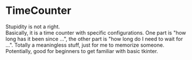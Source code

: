 # TimeCounter
 Stupidity is not a right.  
 Basically, it is a time counter with specific configurations. One part is "how long has it been since ...", the other part is "how long do I need to wait for ...". Totally a meaningless stuff, just for me to memorize someone.  
 Potentially, good for beginners to get familiar with basic tkinter.
